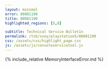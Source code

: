```yaml
---
layout: minimal
error: 80801190
title: 80801190
highlighted_regions: [5,8]

subtitle: Technical Service Bulletin
permalink: /tsb/sony/playstation5/80801190
css: /assets/css/highlight_page.css
js: /assets/js/consoleservicetool.js
---
```


{% include_relative MemoryInterfaceError.md %}
